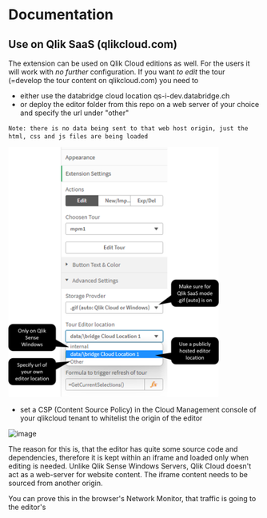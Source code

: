 # Documentation

## Use on Qlik SaaS (qlikcloud.com)

The extension can be used on Qlik Cloud editions as well. For the users it will work with *no further* configuration. If you want *to edit* the tour 
(=develop the tour content on qlikcloud.com) you need to 
 * either use the databridge cloud location qs-i-dev.databridge.ch
 * or deploy the editor folder from this repo on a web server of your choice and specify the url under "other"
```
Note: there is no data being sent to that web host origin, just the html, css and js files are being loaded
```
<img src="./pic/editor1.png" style="height:500px">
 
 * set a CSP (Content Source Policy) in the Cloud Management console of your qlikcloud tenant to whitelist the origin of the editor
 
 ![image](https://user-images.githubusercontent.com/15999058/158419047-d1a53d87-2196-4ea4-ad64-d632c5efac19.png)

The reason for this is, that the editor has quite some source code and dependencies, therefore it is kept within an iframe and loaded only when editing is needed. 
Unlike Qlik Sense Windows Servers, Qlik Cloud doesn't act as a web-server for website content. The iframe content needs to be sourced from another origin. 


You can prove this in the browser's Network Monitor, that traffic is going to the editor's 

